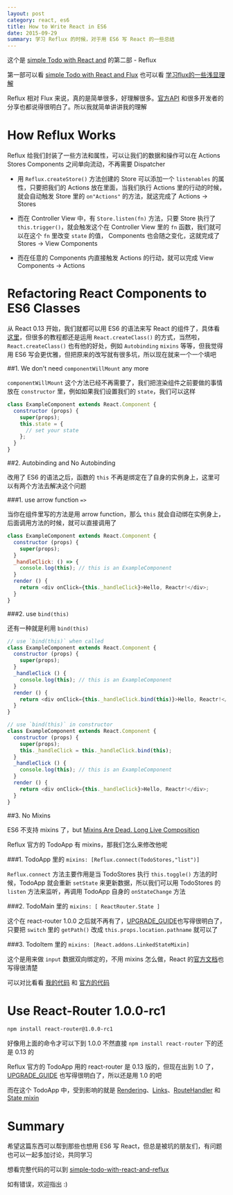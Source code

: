 ```yaml
---
layout: post
category: react, es6
title: How to Write React in ES6
date: 2015-09-29
summary: 学习 Reflux 的时候，对于用 ES6 写 React 的一些总结
---
```


这个是 [simple Todo with React and](https://github.com/L-movingon/simple-todo-with-react-and) 的第二部 - Reflux

第一部可以看 [simple Todo with React and Flux](https://github.com/L-movingon/simple-todo-with-react-and/tree/master/flux) 也可以看 [学习flux的一些浅显理解](http://react-china.org/t/flux/1797)

Reflux 相对 Flux 来说，真的是简单很多，好理解很多。[官方API](https://github.com/reflux/refluxjs) 和很多开发者的分享也都说得很明白了。所以我就简单讲讲我的理解

# How Reflux Works

Reflux 给我们封装了一些方法和属性，可以让我们的数据和操作可以在 Actions Stores Components 之间单向流动，不再需要 Dispatcher

- 用 `Reflux.createStore()` 方法创建的 Store 可以添加一个 `listenables` 的属性，只要把我们的 Actions 放在里面，当我们执行 Actions 里的行动的时候，就会自动触发 Store 里的 `on"Actions"` 的方法，就这完成了 Actions -> Stores


- 而在 Controller View 中，有 `Store.listen(fn)` 方法，只要 Store 执行了 `this.trigger()`，就会触发这个在 Controller View 里的 `fn` 函数，我们就可以在这个 `fn` 里改变 `state` 的值， Components 也会随之变化，这就完成了 Stores -> View Components


- 而在任意的 Components 内直接触发 Actions 的行动，就可以完成 View Components -> Actions

# Refactoring React Components to ES6 Classes

从 React 0.13 开始，我们就都可以用 ES6 的语法来写 React 的组件了，具体看[这里](https://facebook.github.io/react/docs/reusable-components.html)，但很多的教程都还是运用 `React.createClass()` 的方式，当然啦，`React.createClass()` 也有他的好处，例如 `Autobinding` `mixins` 等等，但我觉得用 ES6 写会更优雅，但把原来的改写就有很多坑，所以现在就来一个一个填吧

##1. We don't need `componentWillMount` any more

`componentWillMount` 这个方法已经不再需要了，我们把渲染组件之前要做的事情放在 `constructor` 里，例如如果我们设置我们的 `state`，我们可以这样

```javascript
class ExampleComponent extends React.Component {
  constructor (props) {
    super(props);
    this.state = {
      // set your state
    };
  }
}
```

##2. Autobinding and No Autobinding

改用了 ES6 的语法之后，函数的 `this` 不再是绑定在了自身的实例身上，这里可以有两个方法去解决这个问题

###1. use arrow function `=>`

当你在组件里写的方法是用 arrow function，那么 `this` 就会自动绑在实例身上，后面调用方法的时候，就可以直接调用了

```javascript
class ExampleComponent extends React.Component {
  constructor (props) {
    super(props);
  }
  _handleClick: () => {
    console.log(this); // this is an ExampleComponent
  }
  render () { 
    return <div onClick={this._handleClick}>Hello, Reactr!</div>;
  }
}
```

###2. use `bind(this)`

还有一种就是利用 `bind(this)` 

```javascript
// use `bind(this)` when called
class ExampleComponent extends React.Component {
  constructor (props) {
    super(props);
  }
  _handleClick () {
    console.log(this); // this is an ExampleComponent
  }
  render () { 
    return <div onClick={this._handleClick.bind(this)}>Hello, Reactr!</div>;
  }
}

// use `bind(this)` in constructor
class ExampleComponent extends React.Component {
  constructor (props) {
    super(props);
    this._handleClick = this._handleClick.bind(this);
  }
  _handleClick () {
    console.log(this); // this is an ExampleComponent
  }
  render () { 
    return <div onClick={this._handleClick}>Hello, Reactr!</div>;
  }
}
```

##3. No Mixins

ES6 不支持 mixins 了，but [Mixins Are Dead. Long Live Composition](https://medium.com/@dan_abramov/mixins-are-dead-long-live-higher-order-components-94a0d2f9e750)

Reflux 官方的 TodoApp 有 mixins，那我们怎么来修改他呢

###1. TodoApp 里的 `mixins: [Reflux.connect(TodoStores,"list")]`

`Reflux.connect` 方法主要作用是当 TodoStores 执行 `this.toggle()` 方法的时候，TodoApp 就会重新 `setState` 来更新数据，所以我们可以用 TodoStores 的 `listen` 方法来监听，再调用 TodoApp 自身的 `onStateChange` 方法

###2. TodoMain 里的 `mixins: [ ReactRouter.State ]`

这个在 react-router 1.0.0 之后就不再有了，[UPGRADE_GUIDE](https://github.com/rackt/react-router/blob/master/UPGRADE_GUIDE.md)也写得很明白了，只要把 `switch` 里的 `getPath()` 改成 `this.props.location.pathname` 就可以了

###3. TodoItem 里的 `mixins: [React.addons.LinkedStateMixin]`

这个是用来做 `input` 数据双向绑定的，不用 mixins 怎么做，React 的[官方文档](https://facebook.github.io/react/docs/two-way-binding-helpers.html)也写得很清楚

可以对比看看 [我的代码](https://github.com/L-movingon/simple-todo-with-react-and/tree/master/reflux/javascripts) 和 [官方的代码](https://github.com/reflux/refluxjs-todo/tree/master/js)

# Use React-Router 1.0.0-rc1

```bash
npm install react-router@1.0.0-rc1
```

好像用上面的命令才可以下到 1.0.0 不然直接 `npm install react-router` 下的还是 0.13 的

Reflux 官方的 TodoApp 用的 react-router 是 0.13 版的，但现在出到 1.0 了，[UPGRADE_GUIDE](https://github.com/rackt/react-router/blob/master/UPGRADE_GUIDE.md) 也写得很明白了，所以还是用 1.0 的吧

而在这个 TodoApp 中，受到影响的就是 [Rendering](https://github.com/rackt/react-router/blob/master/UPGRADE_GUIDE.md#rendering)、[Links](https://github.com/rackt/react-router/blob/master/UPGRADE_GUIDE.md#links)、[RouteHandler](https://github.com/rackt/react-router/blob/master/UPGRADE_GUIDE.md#routehandler) 和 [State mixin](https://github.com/rackt/react-router/blob/master/UPGRADE_GUIDE.md#state-mixin)

# Summary

希望这篇东西可以帮到那些也想用 ES6 写 React，但总是被坑的朋友们，有问题也可以一起多加讨论，共同学习

想看完整代码的可以到 [simple-todo-with-react-and-reflux](https://github.com/L-movingon/simple-todo-with-react-and/tree/master/reflux) 

如有错误，欢迎指出 :)
